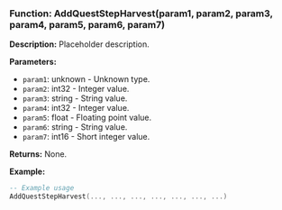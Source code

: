 ### Function: AddQuestStepHarvest(param1, param2, param3, param4, param5, param6, param7)

**Description:**
Placeholder description.

**Parameters:**
- `param1`: unknown - Unknown type.
- `param2`: int32 - Integer value.
- `param3`: string - String value.
- `param4`: int32 - Integer value.
- `param5`: float - Floating point value.
- `param6`: string - String value.
- `param7`: int16 - Short integer value.

**Returns:** None.

**Example:**

```lua
-- Example usage
AddQuestStepHarvest(..., ..., ..., ..., ..., ..., ...)
```
